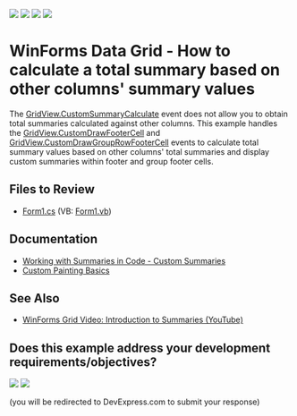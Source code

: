 <!-- default badges list -->
![](https://img.shields.io/endpoint?url=https://codecentral.devexpress.com/api/v1/VersionRange/128625840/13.1.4%2B)
[![](https://img.shields.io/badge/Open_in_DevExpress_Support_Center-FF7200?style=flat-square&logo=DevExpress&logoColor=white)](https://supportcenter.devexpress.com/ticket/details/E2488)
[![](https://img.shields.io/badge/📖_How_to_use_DevExpress_Examples-e9f6fc?style=flat-square)](https://docs.devexpress.com/GeneralInformation/403183)
[![](https://img.shields.io/badge/💬_Leave_Feedback-feecdd?style=flat-square)](#does-this-example-address-your-development-requirementsobjectives)
<!-- default badges end -->

# WinForms Data Grid - How to calculate a total summary based on other columns' summary values

The [GridView.CustomSummaryCalculate](https://docs.devexpress.com/WindowsForms/DevExpress.XtraGrid.Views.Grid.GridView.CustomSummaryCalculate) event does not allow you to obtain total summaries calculated against other columns. This example handles the [GridView.CustomDrawFooterCell](https://docs.devexpress.com/WindowsForms/DevExpress.XtraGrid.Views.Grid.GridView.CustomDrawFooterCell) and [GridView.CustomDrawGroupRowFooterCell](https://docs.devexpress.com/WindowsForms/DevExpress.XtraGrid.Views.Grid.GridView.CustomDrawRowFooterCell) events to calculate total summary values based on other columns' total summaries and display custom summaries within footer and group footer cells.


## Files to Review

* [Form1.cs](./CS/Q273845/Form1.cs) (VB: [Form1.vb](./VB/Q273845/Form1.vb))


## Documentation

* [Working with Summaries in Code - Custom Summaries](https://docs.devexpress.com/WindowsForms/701/controls-and-libraries/data-grid/summaries/working-with-summaries-in-code-custom-summaries)
* [Custom Painting Basics](https://docs.devexpress.com/WindowsForms/762/controls-and-libraries/data-grid/appearance-and-conditional-formatting/custom-painting/custom-painting-basics)


## See Also

* [WinForms Grid Video: Introduction to Summaries (YouTube)](https://www.youtube.com/watch?v=3sc7ENaACVw)
<!-- feedback -->
## Does this example address your development requirements/objectives?

[<img src="https://www.devexpress.com/support/examples/i/yes-button.svg"/>](https://www.devexpress.com/support/examples/survey.xml?utm_source=github&utm_campaign=winforms-grid-calculate-custom-summary-based-on-other-summary-values&~~~was_helpful=yes) [<img src="https://www.devexpress.com/support/examples/i/no-button.svg"/>](https://www.devexpress.com/support/examples/survey.xml?utm_source=github&utm_campaign=winforms-grid-calculate-custom-summary-based-on-other-summary-values&~~~was_helpful=no)

(you will be redirected to DevExpress.com to submit your response)
<!-- feedback end -->
